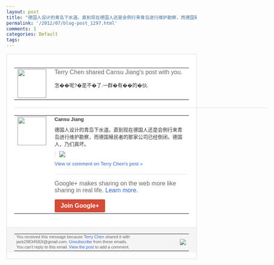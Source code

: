 ```yaml
---
layout: post
title: "德国人设计的青岛下水道。直到现在德国人还是会例行来青岛进行维护勘察，而德国殖民者的..."
permalink: '/2012/07/blog-post_1297.html'
comments: 1
categories: Default
tags: 
---
```

<div style="border:solid 1px #dfdfdf;color:#686868;font:13px Arial"><div style="background-color:#fff;padding:20px;"><table cellpadding="0" cellspacing="0"><tr><td style="padding-right:15px;vertical-align:top"><a href="https://plus.google.com/_/notifications/emlink?emrecipient=110200756825219614165&amp;emid=CMjzov71rrECFVNYNAodH0sAAA&amp;path=%2F108643996575278738906&amp;dt=1343016405627&amp;uob=8"><img height="75" src="https://lh3.googleusercontent.com/-KKRGTyJ5Bl0/AAAAAAAAAAI/AAAAAAAAEEY/jllxqER5dCk/s75-c-k-a/photo.jpg" style="border:solid 1px #cccccc;" width="75"/></a></td><td style="width:578px;color:#333;font:13px Arial;vertical-align:top;"><div style="color:#686868;font:16px Arial;;padding-bottom:15px">Terry Chen shared Cansu Jiang's post with you.</div><div style="padding-bottom:10px">怎��呢?�是不�了.一群�有��的�伙<wbr/>.</div></td></tr></table><div style="margin:20px 0;border-bottom:solid 1px #dfdfdf;width:670px;"></div><table cellpadding="0" cellspacing="0"><tr><td style="padding-right:15px;vertical-align:top"><a href="https://plus.google.com/_/notifications/emlink?emrecipient=110200756825219614165&amp;emid=CMjzov71rrECFVNYNAodH0sAAA&amp;path=%2F107769774600774211361&amp;dt=1343016405627&amp;uob=8"><img height="75" src="https://lh6.googleusercontent.com/--UhUKmEUouc/AAAAAAAAAAI/AAAAAAAAAK4/0vu5DwYySzc/s75-c-k-a/photo.jpg" style="border:solid 1px #cccccc;" width="75"/></a></td><td style="width:578px;color:#333;font:13px Arial;vertical-align:top;"><div style="font-weight:bold;padding-bottom:10px">Cansu Jiang</div><div style="padding-bottom:10px">德国人设计的青岛下水道。直到现在德国人还<wbr/>是会例行来青岛进行维护勘察，而德国殖民者<wbr/>的那家公司已经倒闭。德国人，乃们真坏。</div><div style="margin-bottom:10px;padding-left:10px; border-left:2px solid #EAEAEA"><span style="margin-right:5px"><a href="https://plus.google.com/_/notifications/emlink?emrecipient=110200756825219614165&amp;emid=CMjzov71rrECFVNYNAodH0sAAA&amp;path=%2F108643996575278738906%2Fposts%2FCfF8AdMoiSe%3Fgpinv%3DAMIXal8q9W064kbb8GY6ZeI2miMTg1KPBxAELl_rv6qi0WIk_DToiDSPQ8m4WXWCe302AjK0FnRGCAqf6UvaF4r3bFj9oi9nWv9fREI-V3Z8JXsxYr3NXCo&amp;dt=1343016405627&amp;uob=8" style="zSoyz;"><img border="0" src="https://lh5.googleusercontent.com/-oFRMMaF-6bo/UAzL5FoEAbI/AAAAAAAAGEo/-kJbOdHMx0E/h120/3ce699c4jw1dv6kk039nfj.jpg" style="max-height:200px;max-width:275px"/></a></span></div><a href="https://plus.google.com/_/notifications/emlink?emrecipient=110200756825219614165&amp;emid=CMjzov71rrECFVNYNAodH0sAAA&amp;path=%2F108643996575278738906%2Fposts%2FCfF8AdMoiSe%3Fgpinv%3DAMIXal8q9W064kbb8GY6ZeI2miMTg1KPBxAELl_rv6qi0WIk_DToiDSPQ8m4WXWCe302AjK0FnRGCAqf6UvaF4r3bFj9oi9nWv9fREI-V3Z8JXsxYr3NXCo&amp;dt=1343016405627&amp;uob=8" style="color:#3366CC;text-decoration:none;">View or comment on Terry Chen's post »</a><div style="margin-top:20px;border-top:solid 1px #dfdfdf"><div style="padding:15px 0;color:#686868;font:16px Arial;">Google+ makes sharing on the web more like sharing in real life. <a href="http://www.google.com/+/learnmore/" style="color:#3366CC;text-decoration:none;">Learn more</a>.</div><a href="https://plus.google.com/_/notifications/emlink?emrecipient=110200756825219614165&amp;emid=CMjzov71rrECFVNYNAodH0sAAA&amp;path=%2F%3Fgpinv%3DAMIXal8q9W064kbb8GY6ZeI2miMTg1KPBxAELl_rv6qi0WIk_DToiDSPQ8m4WXWCe302AjK0FnRGCAqf6UvaF4r3bFj9oi9nWv9fREI-V3Z8JXsxYr3NXCo&amp;dt=1343016405627&amp;uob=8" style="display:inline-block;padding:7px 15px;background-color:#d44b38; color:#fff;font-size:16px; font-weight:bold;border-radius:2px;-webkit-border-radius:2px; -moz-border-radius:2px;border:solid 1px #c43b28; white-space:nowrap;text-decoration:none">Join Google+</a></div></td></tr></table></div><div style="border-top:solid 1px #dfdfdf;padding:0 20px; background-color:#f5f5f5"><table cellpadding="0" cellspacing="0" style="height:50px"><tbody><tr><td style="vertical-align:middle;width:100%; color:#636363;font:11px Arial; line-height:120%">You received this message because <a href="https://plus.google.com/_/notifications/emlink?emrecipient=110200756825219614165&amp;emid=CMjzov71rrECFVNYNAodH0sAAA&amp;path=%2F108643996575278738906%3Fgpinv%3DAMIXal8q9W064kbb8GY6ZeI2miMTg1KPBxAELl_rv6qi0WIk_DToiDSPQ8m4WXWCe302AjK0FnRGCAqf6UvaF4r3bFj9oi9nWv9fREI-V3Z8JXsxYr3NXCo&amp;dt=1343016405627&amp;uob=8" style="color:#3366CC;text-decoration:none;">Terry Chen</a> shared it with jack29834582t@gmail.com. <a href="https://plus.google.com/_/notifications/emlink?emrecipient=110200756825219614165&amp;emid=CMjzov71rrECFVNYNAodH0sAAA&amp;path=%2F_%2Fnonplus%2Femailsettings%3Fgpinv%3DAMIXal8q9W064kbb8GY6ZeI2miMTg1KPBxAELl_rv6qi0WIk_DToiDSPQ8m4WXWCe302AjK0FnRGCAqf6UvaF4r3bFj9oi9nWv9fREI-V3Z8JXsxYr3NXCo%26est%3DADH5u8VjwXUXBsLNCqWXijKmv5nKbkcldrknEIH4wagg2WZSOD21K4g60XXkMzTK4GwAXLzrhwZYZBnZRNTBXis98dZ6ro9rUwD7l6p4_YDLCPVsXIwdKENd2y4jAVXZS1YlM65dWh3ytchU7T97wJ9Q7fApqNoROA&amp;dt=1343016405627&amp;uob=8" style="color:#3366CC;text-decoration:none;">Unsubscribe</a> from these emails.<br/>You can't reply to this email. <a href="https://plus.google.com/_/notifications/emlink?emrecipient=110200756825219614165&amp;emid=CMjzov71rrECFVNYNAodH0sAAA&amp;path=%2F108643996575278738906%2Fposts%2FCfF8AdMoiSe%3Fgpinv%3DAMIXal8q9W064kbb8GY6ZeI2miMTg1KPBxAELl_rv6qi0WIk_DToiDSPQ8m4WXWCe302AjK0FnRGCAqf6UvaF4r3bFj9oi9nWv9fREI-V3Z8JXsxYr3NXCo&amp;dt=1343016405627&amp;uob=8" style="color:#3366CC;text-decoration:none;">View the post</a> to add a comment.<br/></td><td><img src="https://ssl.gstatic.com/s2/oz/images/notifications/logo/google-plus-6617a72bb36cc548861652780c9e6ff1.png"/></td></tr></tbody></table></div></div>